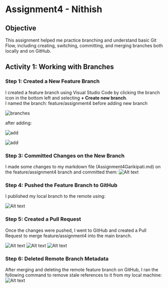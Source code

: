 # Assignment4 - Nithish

##  Objective  
This assignment helped me practice branching and understand basic Git Flow, including creating, switching, committing, and merging branches both locally and on GitHub.

## Activity 1: Working with Branches

### Step 1: Created a New Feature Branch  
I created a feature branch using Visual Studio Code by clicking the branch icon in the bottom left and selecting **+ Create new branch**.  
I named the branch: feature/assignment4
before adding new branch

![branches](./screenshots/B1.png)

after adding:

![add](./screenshots/new1.png)

![add](./screenshots/n2.png)

### Step 3: Committed Changes on the New Branch

I made some changes to my markdown file (Assignment4Garikipati.md) on the feature/assignment4 branch and committed them:
![Alt text](./screenshots/c1png)

### Step 4: Pushed the Feature Branch to GitHub
I published my local branch to the remote using:

![Alt text](./screenshots/p1.png)

### Step 5: Created a Pull Request
Once the changes were pushed, I went to GitHub and created a Pull Request to merge feature/assignment4 into the main branch.

![Alt text](./screenshots/create_pull.png)
![Alt text](./screenshots/pull_merge.png)
![Alt text](./screenshots/delete_branch.png)

### Step 6: Deleted Remote Branch Metadata
After merging and deleting the remote feature branch on GitHub, I ran the following command to remove stale references to it from my local machine:
![Alt text](./screenshots/d.png)

